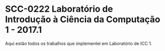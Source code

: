# SCC-0222 Laboratório de Introdução à Ciência da Computação 1 - 2017.1

Aqui estão todos os trabalhos que implementei em Laboratório de ICC 1.

